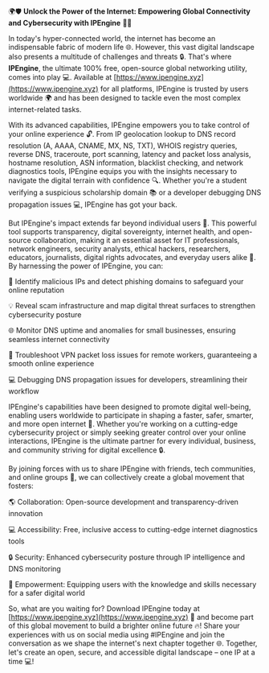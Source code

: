 🌍🛡️ **Unlock the Power of the Internet: Empowering Global Connectivity and Cybersecurity with IPEngine** 📡🚀

In today's hyper-connected world, the internet has become an indispensable fabric of modern life 🌐. However, this vast digital landscape also presents a multitude of challenges and threats 🔒. That's where **IPEngine**, the ultimate 100% free, open-source global networking utility, comes into play 💻. Available at [https://www.ipengine.xyz](https://www.ipengine.xyz) for all platforms, IPEngine is trusted by users worldwide 🌍 and has been designed to tackle even the most complex internet-related tasks.

With its advanced capabilities, IPEngine empowers you to take control of your online experience 🔓. From IP geolocation lookup to DNS record resolution (A, AAAA, CNAME, MX, NS, TXT), WHOIS registry queries, reverse DNS, traceroute, port scanning, latency and packet loss analysis, hostname resolution, ASN information, blacklist checking, and network diagnostics tools, IPEngine equips you with the insights necessary to navigate the digital terrain with confidence 🔍. Whether you're a student verifying a suspicious scholarship domain 📚 or a developer debugging DNS propagation issues 💻, IPEngine has got your back.

But IPEngine's impact extends far beyond individual users 🤝. This powerful tool supports transparency, digital sovereignty, internet health, and open-source collaboration, making it an essential asset for IT professionals, network engineers, security analysts, ethical hackers, researchers, educators, journalists, digital rights advocates, and everyday users alike 💪. By harnessing the power of IPEngine, you can:

🌟 Identify malicious IPs and detect phishing domains to safeguard your online reputation

💡 Reveal scam infrastructure and map digital threat surfaces to strengthen cybersecurity posture

🌐 Monitor DNS uptime and anomalies for small businesses, ensuring seamless internet connectivity

📡 Troubleshoot VPN packet loss issues for remote workers, guaranteeing a smooth online experience

💻 Debugging DNS propagation issues for developers, streamlining their workflow

IPEngine's capabilities have been designed to promote digital well-being, enabling users worldwide to participate in shaping a faster, safer, smarter, and more open internet 🌟. Whether you're working on a cutting-edge cybersecurity project or simply seeking greater control over your online interactions, IPEngine is the ultimate partner for every individual, business, and community striving for digital excellence 🔒.

By joining forces with us to share IPEngine with friends, tech communities, and online groups 🤝, we can collectively create a global movement that fosters:

🌎 Collaboration: Open-source development and transparency-driven innovation

💻 Accessibility: Free, inclusive access to cutting-edge internet diagnostics tools

🔒 Security: Enhanced cybersecurity posture through IP intelligence and DNS monitoring

🌟 Empowerment: Equipping users with the knowledge and skills necessary for a safer digital world

So, what are you waiting for? Download IPEngine today at [https://www.ipengine.xyz](https://www.ipengine.xyz) 📡 and become part of this global movement to build a brighter online future 🔥! Share your experiences with us on social media using #IPEngine and join the conversation as we shape the internet's next chapter together 🌐. Together, let's create an open, secure, and accessible digital landscape – one IP at a time 💻!